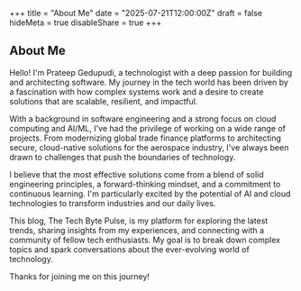 +++
title = "About Me"
date = "2025-07-21T12:00:00Z"
draft = false
hideMeta = true
disableShare = true
+++

## About Me

Hello! I'm Prateep Gedupudi, a technologist with a deep passion for building and architecting software. My journey in the tech world has been driven by a fascination with how complex systems work and a desire to create solutions that are scalable, resilient, and impactful.

With a background in software engineering and a strong focus on cloud computing and AI/ML, I've had the privilege of working on a wide range of projects. From modernizing global trade finance platforms to architecting secure, cloud-native solutions for the aerospace industry, I've always been drawn to challenges that push the boundaries of technology.

I believe that the most effective solutions come from a blend of solid engineering principles, a forward-thinking mindset, and a commitment to continuous learning. I'm particularly excited by the potential of AI and cloud technologies to transform industries and our daily lives.

This blog, The Tech Byte Pulse, is my platform for exploring the latest trends, sharing insights from my experiences, and connecting with a community of fellow tech enthusiasts. My goal is to break down complex topics and spark conversations about the ever-evolving world of technology.

Thanks for joining me on this journey!
